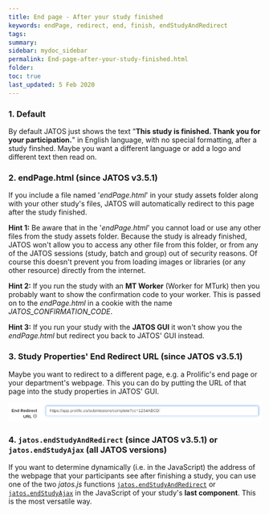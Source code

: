 ```yaml
---
title: End page - After your study finished
keywords: endPage, redirect, end, finish, endStudyAndRedirect
tags:
summary:
sidebar: mydoc_sidebar
permalink: End-page-after-your-study-finished.html
folder:
toc: true
last_updated: 5 Feb 2020
---
```


### 1. Default

By default JATOS just shows the text "**This study is finished. Thank you for your participation.**" in English language, with no special formatting, after a study finshed. Maybe you want a different language or add a logo and different text then read on.


### 2. endPage.html (since JATOS v3.5.1)

If you include a file named '_endPage.html_' in your study assets folder along with your other study's files, JATOS will automatically redirect to this page after the study finished.

**Hint 1:** Be aware that in the '_endPage.html_' you cannot load or use any other files from the study assets folder. Because the study is already finished, JATOS won't allow you to access any other file from this folder, or from any of the JATOS sessions (study, batch and group) out of security reasons. Of course this doesn't prevent you from loading images or libraries (or any other resource) directly from the internet.

**Hint 2:** If you run the study with an **MT Worker** (Worker for MTurk) then you probably want to show the confirmation code to your worker. This is passed on to the _endPage.html_ in a cookie with the name *JATOS_CONFIRMATION_CODE*.

**Hint 3:** If you run your study with the **JATOS GUI** it won't show you the _endPage.html_ but redirect you back to JATOS' GUI instead.


### 3. Study Properties' End Redirect URL (since JATOS v3.5.1)

Maybe you want to redirect to a different page, e.g. a Prolific's end page or your department's webpage. This you can do by putting the URL of that page into the study properties in JATOS' GUI. 

![screenshot](images/Screenshot_end-redirect-url.png)


### 4. `jatos.endStudyAndRedirect` (since JATOS v3.5.1) or `jatos.endStudyAjax` (all JATOS versions)

If you want to determine dynamically (i.e. in the JavaScript) the address of the webpage that your participants see after finishing a study, you can use one of the two _jatos.js_ functions [`jatos.endStudyAndRedirect`](jatos.js-Reference.html#jatosendstudyandredirect) or [`jatos.endStudyAjax`](jatos.js-Reference.html#jatosendstudyajax) in the JavaScript of your study's **last component**. This is the most versatile way.

